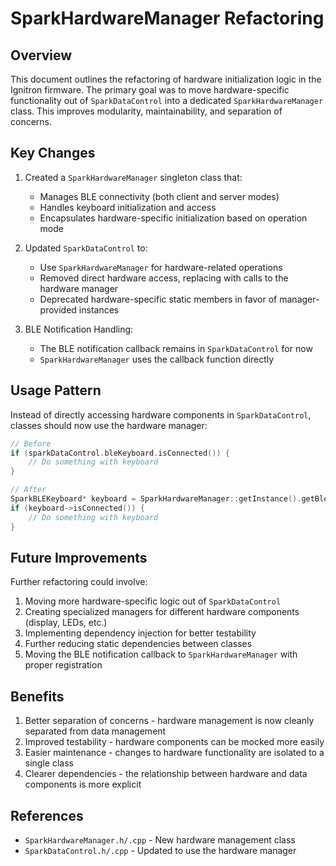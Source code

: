 # SparkHardwareManager Refactoring

## Overview

This document outlines the refactoring of hardware initialization logic in the Ignitron firmware. The primary goal was to move hardware-specific functionality out of `SparkDataControl` into a dedicated `SparkHardwareManager` class. This improves modularity, maintainability, and separation of concerns.

## Key Changes

1. Created a `SparkHardwareManager` singleton class that:
   - Manages BLE connectivity (both client and server modes)
   - Handles keyboard initialization and access
   - Encapsulates hardware-specific initialization based on operation mode

2. Updated `SparkDataControl` to:
   - Use `SparkHardwareManager` for hardware-related operations
   - Removed direct hardware access, replacing with calls to the hardware manager
   - Deprecated hardware-specific static members in favor of manager-provided instances

3. BLE Notification Handling:
   - The BLE notification callback remains in `SparkDataControl` for now
   - `SparkHardwareManager` uses the callback function directly

## Usage Pattern

Instead of directly accessing hardware components in `SparkDataControl`, classes should now use the hardware manager:

```cpp
// Before
if (sparkDataControl.bleKeyboard.isConnected()) {
    // Do something with keyboard
}

// After
SparkBLEKeyboard* keyboard = SparkHardwareManager::getInstance().getBleKeyboard();
if (keyboard->isConnected()) {
    // Do something with keyboard
}
```

## Future Improvements

Further refactoring could involve:

1. Moving more hardware-specific logic out of `SparkDataControl`
2. Creating specialized managers for different hardware components (display, LEDs, etc.)
3. Implementing dependency injection for better testability
4. Further reducing static dependencies between classes
5. Moving the BLE notification callback to `SparkHardwareManager` with proper registration

## Benefits

1. Better separation of concerns - hardware management is now cleanly separated from data management
2. Improved testability - hardware components can be mocked more easily
3. Easier maintenance - changes to hardware functionality are isolated to a single class
4. Clearer dependencies - the relationship between hardware and data components is more explicit

## References

- `SparkHardwareManager.h/.cpp` - New hardware management class
- `SparkDataControl.h/.cpp` - Updated to use the hardware manager
